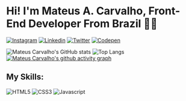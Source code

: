 

# Hi! I'm Mateus A. Carvalho, Front-End Developer From Brazil 🤚🏻
[![Instagram](https://img.shields.io/badge/Instagram-FF8100?style=for-the-badge&logo=instagram&logoColor=white)](https://www.instagram.com/o.mateus.carvalho.dev/)
[![Linkedin](https://img.shields.io/badge/LinkedIn-0A66C2?style=for-the-badge&logo=linkedin&logoColor=white)](https://www.linkedin.com/in/mateus-a-carvalho/)
[![Twitter](https://img.shields.io/badge/Twitter-1DA1F2?style=for-the-badge&logo=twitter&logoColor=white)](https://twitter.com/O_DevCarvalho)
[![Codepen](https://img.shields.io/badge/Codepen-000000?style=for-the-badge&logo=codepen&logoColor=white)](https://codepen.io/Mateus-Carvalho-Dev)


  
  ![Mateus Carvalho's GitHub stats](https://github-readme-stats.vercel.app/api?username=Mateus-A-Carvalho&show_icons=true&theme=synthwave)
  ![Top Langs](https://github-readme-stats.vercel.app/api/top-langs/?username=Mateus-A-Carvalho&layout=donut)
  [![Mateus Carvalho's github activity graph](https://github-readme-activity-graph.vercel.app/graph?username=Mateus-A-Carvalho&bg_color=0814bf&color=e4dde4&line=e0ce06&point=db0f0f&area=true&hide_border=true)](https://github.com/ashutosh00710/github-readme-activity-graph)


## My Skills: 
<div style="display: inline_block">
  <img align="center" alt="HTML5" src="https://img.shields.io/badge/HTML5-E34F26?style=for-the-badge&logo=html5&logoColor=white">
  <img align="center" alt="CSS3" src="https://img.shields.io/badge/CSS3-1572B6?style=for-the-badge&logo=css3&logoColor=white">
  <img align="center" alt="Javascript" src="https://img.shields.io/badge/JavaScript-F7DF1E?style=for-the-badge&logo=javascript&logoColor=black">
</div>
